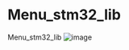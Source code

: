 # Menu_stm32_lib
Menu_stm32_lib
![image](https://github.com/Wneq1/Menu_stm32_lib/assets/127328405/ffcb0e63-61b0-4243-aa48-10507f2469ff)
